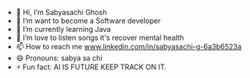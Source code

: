 - 👋 Hi, I’m Sabyasachi Ghosh
- 👀 I’m want to become a Software developer
- 🌱 I’m currently learning Java 
- 💞️ I’m love to listen songs it's recover mental health 
- 📫 How to reach me www.linkedin.com/in/sabyasachi-g-6a3b6523a
- 😄 Pronouns: sabya sa chi 
- ⚡ Fun fact: AI IS FUTURE KEEP TRACK ON IT.

<!---
SabyaGh/SabyaGh is a ✨ special ✨ repository because its `README.md` (this file) appears on your GitHub profile.
You can click the Preview link to take a look at your changes.
--->
